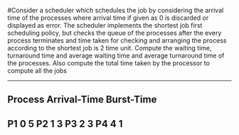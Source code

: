 #Consider a scheduler which schedules the job by considering the arrival time of the
processes where arrival time if given as 0 is discarded or displayed as error. The scheduler
implements the shortest job first scheduling policy, but checks the queue of the processes after
the every process terminates and time taken for checking and arranging the process according
to the shortest job is 2 time unit. Compute the waiting time, turnaround time and average waiting
time and average turnaround time of the processes. Also compute the total time taken by the processor to compute all the jobs


-------------------------------------
Process Arrival-Time  Burst-Time
-------------------------------------
P1	       0	            5
P2	       1              3
P3	       2	            3
P4	       4	            1
-------------------------------------

